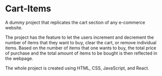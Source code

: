 # Cart-Items
A dummy project that replicates the cart section of any e-commerce website.

The project has the feature to let the users increment and decrement the number of items that they want to buy, clear the cart, or remove individual items. 
Based on the number of items that one wants to buy, the total price of purchase and the total amount of items to be bought is then reflected in the webpage. 

The whole project is created using HTML, CSS, JavaScript, and React. 
